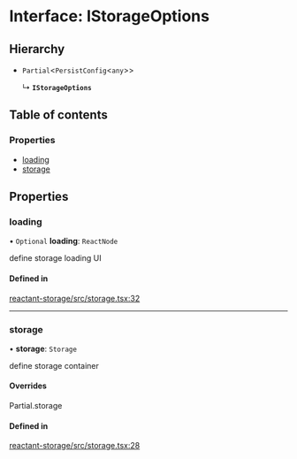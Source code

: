 # Interface: IStorageOptions

## Hierarchy

- `Partial`<`PersistConfig`<`any`\>\>

  ↳ **`IStorageOptions`**

## Table of contents

### Properties

- [loading](IStorageOptions.md#loading)
- [storage](IStorageOptions.md#storage)

## Properties

### loading

• `Optional` **loading**: `ReactNode`

define storage loading UI

#### Defined in

[reactant-storage/src/storage.tsx:32](https://github.com/unadlib/reactant/blob/f9546913/packages/reactant-storage/src/storage.tsx#L32)

___

### storage

• **storage**: `Storage`

define storage container

#### Overrides

Partial.storage

#### Defined in

[reactant-storage/src/storage.tsx:28](https://github.com/unadlib/reactant/blob/f9546913/packages/reactant-storage/src/storage.tsx#L28)
